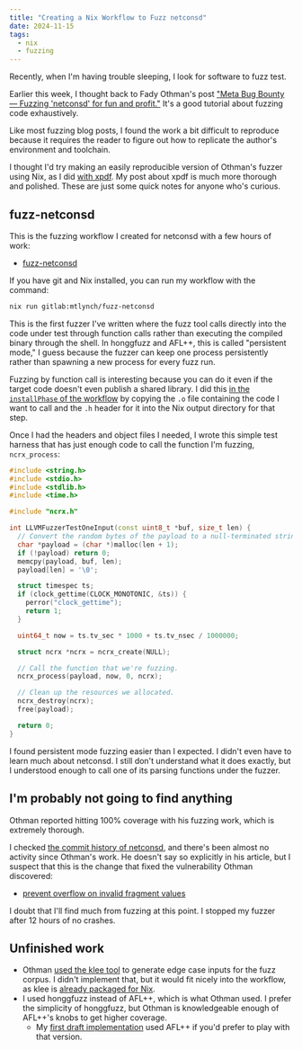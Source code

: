 ```yaml
---
title: "Creating a Nix Workflow to Fuzz netconsd"
date: 2024-11-15
tags:
  - nix
  - fuzzing
---
```


Recently, when I'm having trouble sleeping, I look for software to fuzz test.

Earlier this week, I thought back to Fady Othman's post ["Meta Bug Bounty &mdash; Fuzzing 'netconsd' for fun and profit."](https://blog.fadyothman.com/meta-bug-bounty-fuzzing-netconsd-for-fun-and-profit-part-1-6ffe96eb1419) It's a good tutorial about fuzzing code exhaustively.

Like most fuzzing blog posts, I found the work a bit difficult to reproduce because it requires the reader to figure out how to replicate the author's environment and toolchain.

I thought I'd try making an easily reproducible version of Othman's fuzzer using Nix, as I did [with xpdf](nix-fuzz-testing-1). My post about xpdf is much more thorough and polished. These are just some quick notes for anyone who's curious.

## fuzz-netconsd

This is the fuzzing workflow I created for netconsd with a few hours of work:

- [fuzz-netconsd](https://gitlab.com/mtlynch/fuzz-netconsd)

If you have git and Nix installed, you can run my workflow with the command:

```bash
nix run gitlab:mtlynch/fuzz-netconsd
```

This is the first fuzzer I've written where the fuzz tool calls directly into the code under test through function calls rather than executing the compiled binary through the shell. In honggfuzz and AFL++, this is called "persistent mode," I guess because the fuzzer can keep one process persistently rather than spawning a new process for every fuzz run.

Fuzzing by function call is interesting because you can do it even if the target code doesn't even publish a shared library. I did this [in the `installPhase` of the workflow](https://gitlab.com/mtlynch/fuzz-netconsd/-/blob/1f4c415f781853c309c6f1a6e322205acad8bcdf/flake.nix#L53-61) by copying the `.o` file containing the code I want to call and the `.h` header for it into the Nix output directory for that step.

Once I had the headers and object files I needed, I wrote this simple test harness that has just enough code to call the function I'm fuzzing, `ncrx_process`:

```c++
#include <string.h>
#include <stdio.h>
#include <stdlib.h>
#include <time.h>

#include "ncrx.h"

int LLVMFuzzerTestOneInput(const uint8_t *buf, size_t len) {
  // Convert the random bytes of the payload to a null-terminated string.
  char *payload = (char *)malloc(len + 1);
  if (!payload) return 0;
  memcpy(payload, buf, len);
  payload[len] = '\0';

  struct timespec ts;
  if (clock_gettime(CLOCK_MONOTONIC, &ts)) {
    perror("clock_gettime");
    return 1;
  }

  uint64_t now = ts.tv_sec * 1000 + ts.tv_nsec / 1000000;

  struct ncrx *ncrx = ncrx_create(NULL);

  // Call the function that we're fuzzing.
  ncrx_process(payload, now, 0, ncrx);

  // Clean up the resources we allocated.
  ncrx_destroy(ncrx);
  free(payload);

  return 0;
}
```

I found persistent mode fuzzing easier than I expected. I didn't even have to learn much about netconsd. I still don't understand what it does exactly, but I understood enough to call one of its parsing functions under the fuzzer.

## I'm probably not going to find anything

Othman reported hitting 100% coverage with his fuzzing work, which is extremely thorough.

I checked [the commit history of netconsd](https://github.com/facebook/netconsd), and there's been almost no activity since Othman's work. He doesn't say so explicitly in his article, but I suspect that this is the change that fixed the vulnerability Othman discovered:

- [prevent overflow on invalid fragment values](https://github.com/facebook/netconsd/commit/dc94f1468e21503c7f666c25649d6bee3d6d6524)

I doubt that I'll find much from fuzzing at this point. I stopped my fuzzer after 12 hours of no crashes.

## Unfinished work

- Othman [used the klee tool](https://blog.fadyothman.com/meta-bug-bounty-fuzzing-netconsd-for-fun-and-profit-part-3-127bb01d6756) to generate edge case inputs for the fuzz corpus. I didn't implement that, but it would fit nicely into the workflow, as klee is [already packaged for Nix](https://search.nixos.org/packages?channel=24.05&show=klee&from=0&size=50&sort=relevance&type=packages&query=klee).
- I used honggfuzz instead of AFL++, which is what Othman used. I prefer the simplicity of honggfuzz, but Othman is knowledgeable enough of AFL++'s knobs to get higher coverage.
  - My [first draft implementation](https://gitlab.com/mtlynch/fuzz-netconsd/-/tree/e001a629a93be843179ccb9cb0bde9a16f5dead0) used AFL++ if you'd prefer to play with that version.
